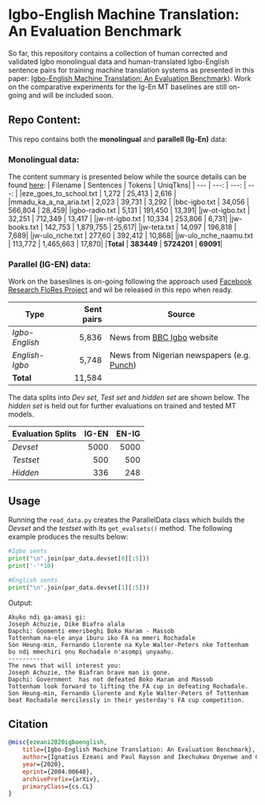 

# Igbo-English Machine Translation: An Evaluation Benchmark

So far, this repository contains a collection of human corrected and validated Igbo monolingual data and human-translated Igbo-English sentence pairs for training machine translation systems as presented in this paper:
[Igbo-English Machine Translation: An Evaluation Benchmark](https://arxiv.org/abs/2004.00648)). Work on the comparative experiments for the Ig-En MT baselines are still on-going and will be included soon. 

## Repo Content:
This repo contains both the **monolingual** and **parallell (Ig-En)** data:
### Monolingual data:
The content summary is presented below while the source details can be found [here](https://github.com/IgnatiusEzeani/IGBONLP/blob/master/ig_en_mt/ig_data/summary.txt):
| Filename | Sentences | Tokens | UniqTkns|
| --- |  ---: | ---: | ---: |
|eze_goes_to_school.txt | 1,272 | 25,413 | 2,616 |
|mmadu_ka_a_na_aria.txt | 2,023 | 39,731 | 3,292 |
|bbc-igbo.txt | 34,056 | 566,804 | 28,459|
|igbo-radio.txt | 5,131 | 191,450 | 13,391|
|jw-ot-igbo.txt | 32,251 | 712,349 | 13,417 |
|jw-nt-igbo.txt | 10,334 | 253,806 | 6,731|
|jw-books.txt | 142,753 | 1,879,755 | 25,617|
|jw-teta.txt | 14,097 | 196,818 | 7,689|
|jw-ulo_nche.txt | 277,60 | 392,412 | 10,868|
|jw-ulo_nche_naamu.txt | 113,772 | 1,465,663 | 17,870|
|**Total** | **383449** | **5724201** | **69091**|

### Parallel (IG-EN) data:


Work on the baseslines is on-going following the approach used [Facebook Research FloRes Project](https://github.com/facebookresearch/flores) and wil be released in this repo when ready.

<!-- Code to reproduce the baselines is available at: https://github.com/facebookresearch/flores -->
<!--
V1 - Submitted: 1 Apr 2020

+ Languages included: Sinhalese<>English, Nepali <> English.
+ Initial Sinhalese to English and Nepali to English sets that pass quality thresholds.
Fluency rating > 3.0/5.0 , Translation rating > 70.0/100.0
+ Translations with multiple references have been merged as additional training examples.
+ Direct and reverse translations are mixed at approx. 50%.
+ Merging several references as test examples.
+ The sets are as follows:
-->

|Type| Sent pairs | Source |
|---|---:|---|
*Igbo-English* | 5,836 | News from [BBC Igbo](https://www.bbc.com/igbo) website
*English-Igbo* | 5,748 | News from Nigerian newspapers (e.g. [Punch](https://punchng.com/))
**Total** | 11,584 |

The data splits into *Dev set*, *Test set* and *hidden set* are shown below. The *hidden set* is held out for further evaluations on trained and tested MT models. 

|Evaluation Splits | IG-EN | EN-IG |
|---|---:|---:|
*Devset* | 5000 | 5000 |
*Testset* | 500 | 500 |
*Hidden* | 336 | 248 |

## Usage
Running the `read_data.py` creates the ParallelData class which builds the *Devset* and the *testset* with its `get_evalsets()` method. The following example produces the results below:

```python
#Igbo sents
print("\n".join(par_data.devset[0][:5]))
print('-'*10)

#English sents
print("\n".join(par_data.devset[1][:5]))
```
Output:
```
Akụkọ ndị ga-amasị gị:
Joseph Achuzie, Dike Biafra alala
Dapchi: Gọọmenti emeribeghị Boko Haram - Massob
Tottenham na-ele anya iburu iko FA na mmeri Rochadale
Son Heung-min, Fernando Llorente na Kyle Walter-Peters nke Tottenham bụ ndị mmechiri ọnụ Rochadale n'asọmpị ụnyaahụ.
----------
The news that will interest you:
Joseph Achuzie, the Biafran brave man is gone.
Dapchi: Government  has not defeated Boko Haram and Massob
Tottenham look forward to lifting the FA cup in defeating Rochadale.
Son Heung-min, Fernando Llorente and Kyle Walter-Peters of Tottenham beat Rochadale mercilessly in their yesterday's FA cup competition.
```

## Citation
```bibtex
@misc{ezeani2020igboenglish,
    title={Igbo-English Machine Translation: An Evaluation Benchmark},
    author={Ignatius Ezeani and Paul Rayson and Ikechukwu Onyenwe and Chinedu Uchechukwu and Mark Hepple},
    year={2020},
    eprint={2004.00648},
    archivePrefix={arXiv},
    primaryClass={cs.CL}
}
```
